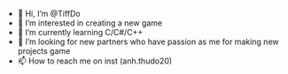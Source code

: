 - 👋 Hi, I’m @TiffDo
- 👀 I’m interested in creating a new game
- 🌱 I’m currently learning C/C#/C++
- 💞️ I’m looking for new partners who have passion as me for making new projects game
- 📫 How to reach me on inst (anh.thudo20) 

<!---
TiffDo/TiffDo is a ✨ special ✨ repository because its `README.md` (this file) appears on your GitHub profile.
You can click the Preview link to take a look at your changes.
--->
